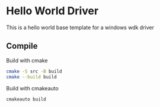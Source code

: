 # Hello World Driver
This is a hello world base template for a windows wdk driver

## Compile
Build with cmake
```bash
cmake -S src -B build
cmake --build build
```

Build with cmakeauto
```bash
cmakeauto build
```

